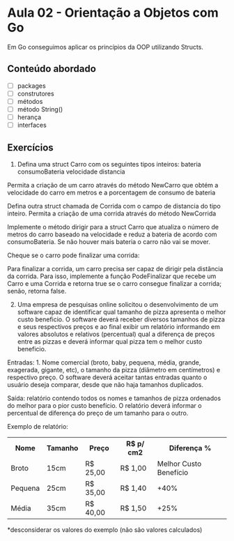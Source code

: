 # Aula 02 - Orientação a Objetos com Go

Em Go conseguimos aplicar os princípios da OOP utilizando Structs.

## Conteúdo abordado
- [ ] packages
- [ ] construtores
- [ ] métodos
- [ ] método String()
- [ ] herança
- [ ] interfaces

## Exercícios
1) Defina uma struct Carro com os seguintes tipos inteiros:
bateria
consumoBateria
velocidade
distancia

Permita a criação de um carro através do método NewCarro que obtém a velocidade do carro em metros e a porcentagem de consumo de bateria

Defina outra struct chamada de Corrida com o campo de distancia do tipo inteiro. Permita a criação de uma corrida através do método NewCorrida

Implemente o método dirigir para a struct Carro que atualiza o número de metros do carro baseado na velocidade e reduz a bateria de acordo com consumoBateria.
Se não houver mais bateria o carro não vai se mover.

Cheque se o carro pode finalizar uma corrida:

Para finalizar a corrida, um carro precisa ser capaz de dirigir pela distância da corrida. Para isso, implemente a função PodeFinalizar que recebe um Carro e uma Corrida e retorna true se o carro consegue finalizar a corrida; senão, retorna false.

2) Uma empresa de pesquisas online solicitou o desenvolvimento de um software capaz de identificar qual tamanho de pizza apresenta o melhor custo beneficio. 
O software deverá receber diversos tamanhos de pizza e seus respectivos preços e ao final exibir um relatório informando em valores absolutos e relativos (percentual)  qual a diferença de preços entre as pizzas e deverá informar qual pizza tem  o melhor custo beneficio.

Entradas:  1. Nome comercial (broto, baby, pequena, média, grande, exagerada, gigante, etc), o tamanho da pizza (diâmetro em centímetros) e respectivo  preço. O software deverá aceitar tantas entradas quanto o usuário deseja comparar, desde que não haja tamanhos duplicados. 

Saída: relatório contendo todos os nomes e tamanhos de pizza ordenados do melhor para o pior custo benefício.  O relatório deverá informar o percentual  de diferença do preço de um tamanho para o outro. 

Exemplo de relatório: 
<table>
  <tr>
    <th>Nome</th>
    <th>Tamanho</th>
    <th>Preço</th>
    <th>R$ p/ cm2</th>
    <th>Diferença %</th>
  </tr>
  <tr>
    <td>Broto</td>
    <td>15cm</td>
    <td>R$ 25,00</td>
    <td>R$ 1,00</td>
    <td>Melhor Custo Benefício</td>
  </tr>
  <tr>
    <td>Pequena</td>
    <td>25cm</td>
    <td>R$ 35,00</td>
    <td>R$ 1,40</td>
    <td>+40%</td>
  </tr>
  <tr>
    <td>Média</td>
    <td>35cm</td>
    <td>R$ 40,00</td>
    <td>R$ 1,50</td>
    <td>+25%</td>
  </tr>
</table>

*desconsiderar os valores do exemplo (não são valores calculados)
